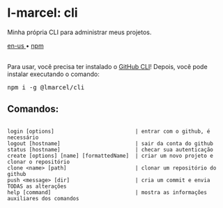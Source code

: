 <div valing="top">
  <h1>l-marcel: <span>cli</span></h1>
  <p>Minha própria CLI para administrar meus projetos.</p>
  <nav>
    <div id="repository-buttons"/>
    <a class="navigation-link disabled" href="https://github.com/L-Marcel/cli/blob/master/README.en-US.md" target="__blank__">
      en-us
    </a>
    <span class="disabled">•</span>
    <a class="navigation-link" href="https://www.npmjs.com/package/@lmarcel/cli" target="__blank__">
      npm
    </a>
  </nav>
</div>

<br/>

<p>Para usar, você precisa ter instalado o <a href="https://cli.github.com/" target="__target__">GitHub CLI</a>! Depois, você pode instalar executando o comando:</p>
<pre>
<span>npm</span> i -g @lmarcel/cli
</pre>

<h2>Comandos:</h2>
<pre>
<code>
<span>login</span> [options]                          | entrar com o github, é necessário
<span>logout</span> [hostname]                        | sair da conta do github
<span>status</span> [hostname]                        | checar sua autenticação
<span>create</span> [options] [name] [formattedName]  | criar um novo projeto e clonar o repositório
<span>clone</span> &lt;name> [path]                      | clonar um repositório do github
<span>push</span> &lt;message> [dir]                     | cria um commit e envia TODAS as alterações
<span>help</span> [command]                           | mostra as informações auxiliares dos comandos
</code>
</pre>